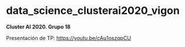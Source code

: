 # data_science_clusterai2020_vigon
**Cluster AI 2020. Grupo 18**

Presentación de TP: https://youtu.be/cAu1oszqpCU
